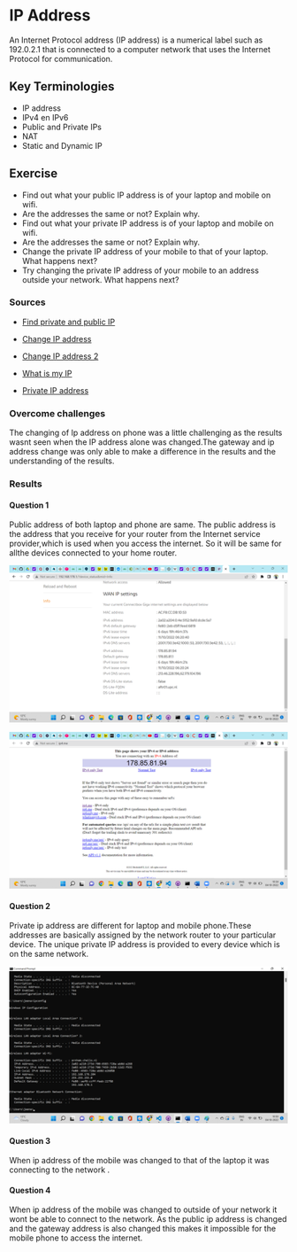 # IP Address
An Internet Protocol address (IP address) is a numerical label such as 192.0.2.1 that is connected to a computer network that uses the Internet Protocol for communication.

## Key Terminologies
* IP address
* IPv4 en IPv6
* Public and Private IPs
* NAT
* Static and Dynamic IP




## Exercise 

- Find out what your public IP address is of your laptop and mobile on wifi.
- Are the addresses the same or not? Explain why.
- Find out what your private IP address is of your laptop and mobile on wifi.
- Are the addresses the same or not? Explain why.
- Change the private IP address of your mobile to that of your laptop. What happens next?
- Try changing the private IP address of your mobile to an address outside your network. What happens next?






### Sources

* [Find private and public IP](https://www.howtogeek.com/117371/how-to-find-your-computers-private-public-ip-addresses/)
* [Change IP address](https://www.purevpn.com/blog/change-ip-address-android-devices/)
* [Change IP address 2](https://www.makeuseof.com/tag/find-ip-address-mobile-smartphone/)

* [What is my IP](https://www.whatismyip.com/)

* [Private IP address](https://www.geeksforgeeks.org/private-ip-addresses-in-networking/)


### Overcome challenges
 The changing of Ip address on phone was a little challenging as the results wasnt seen when the IP address alone was changed.The gateway and ip address change was only able to make a difference in the results and the understanding of the results.

 ### Results

#### Question 1

Public address of both laptop and phone are same. The public address is the address that you receive for your router from the Internet service provider,which is used when you access the internet. So it will be same for allthe devices connected to your home router.

![Public ip address](../00_includes/Networking/NTW05/publicip.png)

![Public ip address](../00_includes/Networking/NTW05/publiciplaptop.png)

#### Question 2

Private ip address are different for laptop and mobile phone.These addresses are basically assigned by the network router to your particular device. The unique private IP address is provided to every device which is on the same network.

![private ip address](../00_includes/Networking/NTW05/privateiplaptop.png)

#### Question 3

When ip address of the mobile was changed to that of the laptop it was connecting to the network .

#### Question 4

When ip address of the mobile was changed to outside of your network it wont be able to connect to the network. As the public ip address is changed and the gateway address is also changed this makes it impossible for the mobile phone to access the internet.

